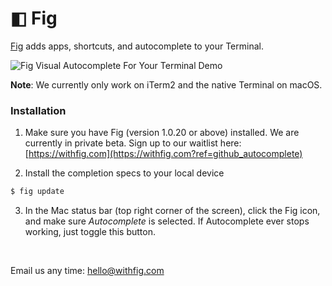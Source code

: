 # ◧ Fig
[Fig](https://withfig.com?ref=github_autocomplete) adds apps, shortcuts, and autocomplete to your Terminal. <br />

![Fig Visual Autocomplete For Your Terminal Demo](https://withfig.com/video/demos/autocomplete/autocomplete_demo_for_email.gif)

**Note**: We currently only work on iTerm2 and the native Terminal on macOS.

### Installation
1. Make sure you have Fig (version 1.0.20 or above) installed. We are currently in private beta. Sign up to our waitlist here: [https://withfig.com](https://withfig.com?ref=github_autocomplete)

2. Install the completion specs to your local device

```bash
$ fig update
```

3. In the Mac status bar (top right corner of the screen), click the Fig icon, and make sure *Autocomplete* is selected. If Autocomplete ever stops working, just toggle this button.

<br />
<p>Email us any time: <a href="mailto:hello@withfig.com">hello@withfig.com</a></p>
